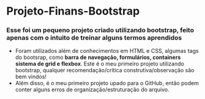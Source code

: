 # Projeto-Finans-Bootstrap
<h3>Esse foi um pequeno projeto criado utilizando bootstrap, feito apenas com o intuito de treinar alguns termos aprendidos</h3>

  - Foram utilizados além de conhecimentos em HTML e CSS, algumas tags do bootsrap, como <strong>barra de navegação, formulários, containers sistema de grid e flexbox</strong>.
  Este é o meu primeiro projeto utilizando bootstrap, qualquer recomendação/crítica construtiva/observação são bem vindos!
- Além disso, é o meu primeiro projeto upado para o GitHub, então podem conter alguns erros de organização/estruturação do arquivo.
